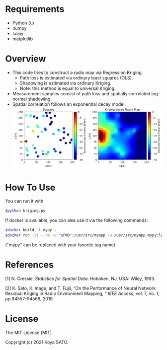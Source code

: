 # Requirements
- Python 3.x
- numpy
- scipy
- matplotlib

# Overview
* This code tries to construct a radio map via Regression Kriging.
  * Path loss is estimated via ordinary least squares (OLS).
  * Shadowing is estimated via ordinary Kriging.
  * Note: this method is equal to universal Kriging.
* Measurement samples consist of path loss and spatially-correlated log-normal shadowing.
* Spatial correlation follows an exponential decay model.
![](example.png)

# How To Use
You can run it with
```bash
$python kriging.py
```
If docker is available, you can alse use it via the following commands:
```bash
$docker build -t mypy .
$docker run -it --rm -v "$PWD":/usr/src/myapp -w /usr/src/myapp mypy:latest python3 kriging.py
```
("mypy" can be replaced with your favorite tag name)

# References

[1] N. Cressie, *Statistics for Spatial Data*. Hoboken, NJ, USA: Wiley, 1993.

[2] K. Sato, K. Inage, and T. Fujii, "On the Performance of Neural Network Residual Kriging in Radio Environment Mapping, " *IEEE Access*, vol. 7, no. 1, pp.94557-94568, 2019.



# License

The MIT License (MIT)

Copyright (c) 2021 Koya SATO.
